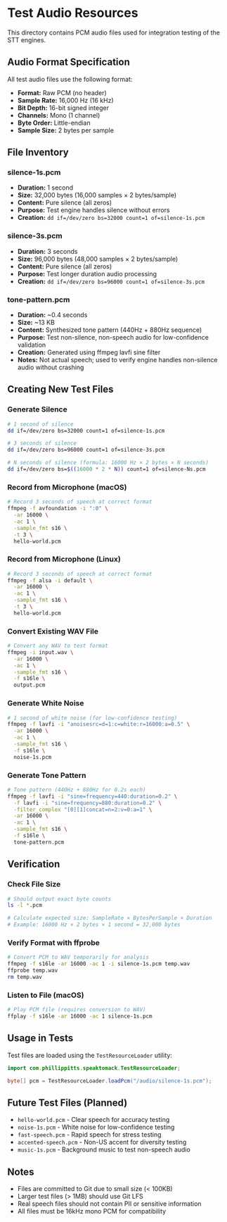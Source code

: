 # Test Audio Resources

This directory contains PCM audio files used for integration testing of the STT engines.

## Audio Format Specification

All test audio files use the following format:
- **Format:** Raw PCM (no header)
- **Sample Rate:** 16,000 Hz (16 kHz)
- **Bit Depth:** 16-bit signed integer
- **Channels:** Mono (1 channel)
- **Byte Order:** Little-endian
- **Sample Size:** 2 bytes per sample

## File Inventory

### silence-1s.pcm
- **Duration:** 1 second
- **Size:** 32,000 bytes (16,000 samples × 2 bytes/sample)
- **Content:** Pure silence (all zeros)
- **Purpose:** Test engine handles silence without errors
- **Creation:** `dd if=/dev/zero bs=32000 count=1 of=silence-1s.pcm`

### silence-3s.pcm
- **Duration:** 3 seconds
- **Size:** 96,000 bytes (48,000 samples × 2 bytes/sample)
- **Content:** Pure silence (all zeros)
- **Purpose:** Test longer duration audio processing
- **Creation:** `dd if=/dev/zero bs=96000 count=1 of=silence-3s.pcm`

### tone-pattern.pcm
- **Duration:** ~0.4 seconds
- **Size:** ~13 KB
- **Content:** Synthesized tone pattern (440Hz + 880Hz sequence)
- **Purpose:** Test non-silence, non-speech audio for low-confidence validation
- **Creation:** Generated using ffmpeg lavfi sine filter
- **Notes:** Not actual speech; used to verify engine handles non-silence audio without crashing

## Creating New Test Files

### Generate Silence

```bash
# 1 second of silence
dd if=/dev/zero bs=32000 count=1 of=silence-1s.pcm

# 3 seconds of silence
dd if=/dev/zero bs=96000 count=1 of=silence-3s.pcm

# N seconds of silence (formula: 16000 Hz × 2 bytes × N seconds)
dd if=/dev/zero bs=$((16000 * 2 * N)) count=1 of=silence-Ns.pcm
```

### Record from Microphone (macOS)

```bash
# Record 3 seconds of speech at correct format
ffmpeg -f avfoundation -i ":0" \
  -ar 16000 \
  -ac 1 \
  -sample_fmt s16 \
  -t 3 \
  hello-world.pcm
```

### Record from Microphone (Linux)

```bash
# Record 3 seconds of speech at correct format
ffmpeg -f alsa -i default \
  -ar 16000 \
  -ac 1 \
  -sample_fmt s16 \
  -t 3 \
  hello-world.pcm
```

### Convert Existing WAV File

```bash
# Convert any WAV to test format
ffmpeg -i input.wav \
  -ar 16000 \
  -ac 1 \
  -sample_fmt s16 \
  -f s16le \
  output.pcm
```

### Generate White Noise

```bash
# 1 second of white noise (for low-confidence testing)
ffmpeg -f lavfi -i "anoisesrc=d=1:c=white:r=16000:a=0.5" \
  -ar 16000 \
  -ac 1 \
  -sample_fmt s16 \
  -f s16le \
  noise-1s.pcm
```

### Generate Tone Pattern

```bash
# Tone pattern (440Hz + 880Hz for 0.2s each)
ffmpeg -f lavfi -i "sine=frequency=440:duration=0.2" \
  -f lavfi -i "sine=frequency=880:duration=0.2" \
  -filter_complex "[0][1]concat=n=2:v=0:a=1" \
  -ar 16000 \
  -ac 1 \
  -sample_fmt s16 \
  -f s16le \
  tone-pattern.pcm
```

## Verification

### Check File Size

```bash
# Should output exact byte counts
ls -l *.pcm

# Calculate expected size: SampleRate × BytesPerSample × Duration
# Example: 16000 Hz × 2 bytes × 1 second = 32,000 bytes
```

### Verify Format with ffprobe

```bash
# Convert PCM to WAV temporarily for analysis
ffmpeg -f s16le -ar 16000 -ac 1 -i silence-1s.pcm temp.wav
ffprobe temp.wav
rm temp.wav
```

### Listen to File (macOS)

```bash
# Play PCM file (requires conversion to WAV)
ffplay -f s16le -ar 16000 -ac 1 silence-1s.pcm
```

## Usage in Tests

Test files are loaded using the `TestResourceLoader` utility:

```java
import com.phillippitts.speaktomack.TestResourceLoader;

byte[] pcm = TestResourceLoader.loadPcm("/audio/silence-1s.pcm");
```

## Future Test Files (Planned)

- `hello-world.pcm` - Clear speech for accuracy testing
- `noise-1s.pcm` - White noise for low-confidence testing
- `fast-speech.pcm` - Rapid speech for stress testing
- `accented-speech.pcm` - Non-US accent for diversity testing
- `music-1s.pcm` - Background music to test non-speech audio

## Notes

- Files are committed to Git due to small size (< 100KB)
- Larger test files (> 1MB) should use Git LFS
- Real speech files should not contain PII or sensitive information
- All files must be 16kHz mono PCM for compatibility
